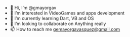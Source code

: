 - 👋 Hi, I’m @gmayorgav
- 👀 I’m interested in VideoGames and apps development
- 🌱 I’m currently learning Dart, VB and OS
- 💞️ I’m looking to collaborate on Anything really
- 📫 How to reach me gemayorgavasquez@gmail.com 

<!---
gaboomba/gaboomba is a ✨ special ✨ repository because its `README.md` (this file) appears on your GitHub profile.
You can click the Preview link to take a look at your changes.
--->
